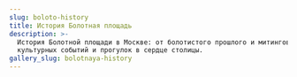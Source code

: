 ```yaml
---
slug: boloto-history
title: История Болотная площадь
description: >-
  История Болотной площади в Москве: от болотистого прошлого и митингов до
  культурных событий и прогулок в сердце столицы.
gallery_slug: bolotnaya-history
---
```


